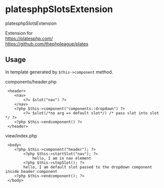 # platesphpSlotsExtension
platesphpSlotsExtension

Extension for    
https://platesphp.com/    
https://github.com/thephpleague/plates    

## Usage
In template generated by `$this->component` method.

components/header.php
```
 <header>
    <nav>
        <?= $slot("nav") ?>
    </nav>
    <?php $this->component("components::dropdown") ?>
        <?= $slot(/*no arg => default slot*/) /* pass slot into slot */ ?>
    <?php $this->endcomponent() ?>
 </header>
```

view/index.php
```
 <body>
    <?php $this->component("header"); ?>
        <?php $this->startSlot("nav"); ?>
            hello, I am in nav element
        <?php $this->stopSlot(); ?>
        hello, I am default slot passed to the dropdown component inside header component
    <?php $this->endcomponent(); ?>
 </body>
```
